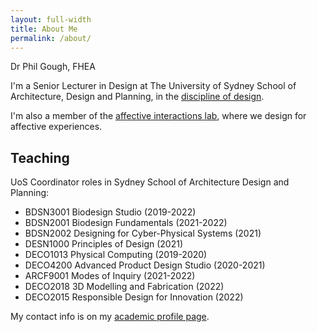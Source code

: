 ```yaml
---
layout: full-width
title: About Me
permalink: /about/
---
```


Dr Phil Gough, FHEA

I'm a Senior Lecturer in Design at The University of Sydney School of Architecture, Design and Planning, in the [discipline of design](https://design.sydney.edu.au).

I'm also a member of the [affective interactions lab](https://design.sydney.edu.au/research/affectiveinteractions/), where we design for affective experiences.

## Teaching
UoS Coordinator roles in Sydney School of Architecture Design and Planning: 
- BDSN3001 Biodesign Studio (2019-2022)
- BDSN2001 Biodesign Fundamentals (2021-2022) 
- BDSN2002 Designing for Cyber-Physical Systems (2021)
- DESN1000 Principles of Design (2021)
- DECO1013 Physical Computing (2019-2020)
- DECO4200 Advanced Product Design Studio (2020-2021)
- ARCF9001 Modes of Inquiry (2021-2022)
- DECO2018 3D Modelling and Fabrication (2022)
- DECO2015 Responsible Design for Innovation (2022)

My contact info is on my [academic profile page](https://www.sydney.edu.au/architecture/about/our-people/academic-staff/phillip-gough.html).